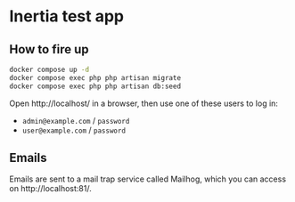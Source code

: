 # Inertia test app

## How to fire up

```bash
docker compose up -d
docker compose exec php php artisan migrate
docker compose exec php php artisan db:seed
```

Open http://localhost/ in a browser, then use one of these users to log in:

* `admin@example.com` / `password`
* `user@example.com` / `password`

## Emails

Emails are sent to a mail trap service called Mailhog, which you can access on http://localhost:81/.
